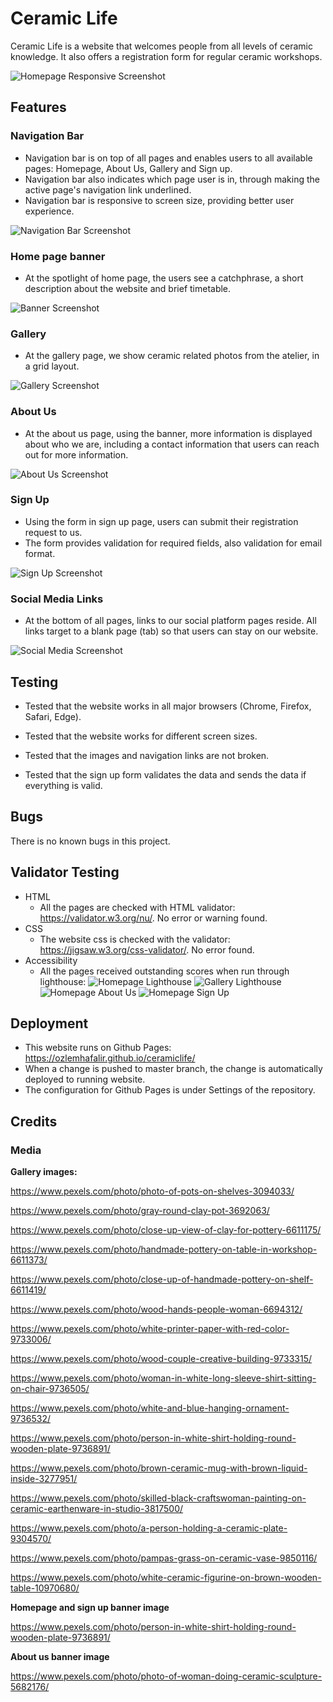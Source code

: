 # Ceramic Life

Ceramic Life is a website that welcomes people from all levels of ceramic knowledge. It also offers a registration form for regular ceramic workshops.

![Homepage Responsive Screenshot](https://ozlemhafalir.github.io/ceramiclife/assets/readme/homepage-responsive-screenshot.png)

## Features

### Navigation Bar
* Navigation bar is on top of all pages and enables users to all available pages: Homepage, About Us, Gallery and Sign up.
* Navigation bar also indicates which page user is in, through making the active page's navigation link underlined.
* Navigation bar is responsive to screen size, providing better user experience.

![Navigation Bar Screenshot](https://ozlemhafalir.github.io/ceramiclife/assets/readme/ss-navigation.png)

### Home page banner
* At the spotlight of home page, the users see a catchphrase, a short description about the website and brief timetable.

![Banner Screenshot](https://ozlemhafalir.github.io/ceramiclife/assets/readme/ss-banner.png)

### Gallery
* At the gallery page, we show ceramic related photos from the atelier, in a grid layout.

![Gallery Screenshot](https://ozlemhafalir.github.io/ceramiclife/assets/readme/ss-gallery.png)

### About Us
* At the about us page, using the banner, more information is displayed about who we are, including a contact information that users can reach out for more information.

![About Us Screenshot](https://ozlemhafalir.github.io/ceramiclife/assets/readme/ss-about-us.png)

### Sign Up
* Using the form in sign up page, users can submit their registration request to us.
* The form provides validation for required fields, also validation for email format.

![Sign Up Screenshot](https://ozlemhafalir.github.io/ceramiclife/assets/readme/ss-signup.png)

### Social Media Links
* At the bottom of all pages, links to our social platform pages reside. All links target to a blank page (tab) so that users can stay on our website.

![Social Media Screenshot](https://ozlemhafalir.github.io/ceramiclife/assets/readme/ss-social-media.png)

## Testing
* Tested that the website works in all major browsers (Chrome, Firefox, Safari, Edge).

* Tested that the website works for different screen sizes.

* Tested that the images and navigation links are not broken.

* Tested that the sign up form validates the data and sends the data if everything is valid.

## Bugs
There is no known bugs in this project.

## Validator Testing
* HTML
    * All the pages are checked with HTML validator: https://validator.w3.org/nu/. No error or warning found.
* CSS
    * The website css is checked with the validator: https://jigsaw.w3.org/css-validator/. No error found.
* Accessibility
    * All the pages received outstanding scores when run through lighthouse:
    ![Homepage Lighthouse](https://ozlemhafalir.github.io/ceramiclife/assets/readme/lighthouse-homepage.png)
    ![Gallery Lighthouse](https://ozlemhafalir.github.io/ceramiclife/assets/readme/lighthouse-gallery.png)
    ![Homepage About Us](https://ozlemhafalir.github.io/ceramiclife/assets/readme/lighthouse-about-us.png)
    ![Homepage Sign Up](https://ozlemhafalir.github.io/ceramiclife/assets/readme/lighthouse-sign-up.png)


## Deployment
* This website runs on Github Pages: https://ozlemhafalir.github.io/ceramiclife/
* When a change is pushed to master branch, the change is automatically deployed to running website.
* The configuration for Github Pages is under Settings of the repository.

## Credits
### Media

**Gallery images:**

https://www.pexels.com/photo/photo-of-pots-on-shelves-3094033/

https://www.pexels.com/photo/gray-round-clay-pot-3692063/

https://www.pexels.com/photo/close-up-view-of-clay-for-pottery-6611175/

https://www.pexels.com/photo/handmade-pottery-on-table-in-workshop-6611373/

https://www.pexels.com/photo/close-up-of-handmade-pottery-on-shelf-6611419/

https://www.pexels.com/photo/wood-hands-people-woman-6694312/

https://www.pexels.com/photo/white-printer-paper-with-red-color-9733006/

https://www.pexels.com/photo/wood-couple-creative-building-9733315/

https://www.pexels.com/photo/woman-in-white-long-sleeve-shirt-sitting-on-chair-9736505/

https://www.pexels.com/photo/white-and-blue-hanging-ornament-9736532/

https://www.pexels.com/photo/person-in-white-shirt-holding-round-wooden-plate-9736891/

https://www.pexels.com/photo/brown-ceramic-mug-with-brown-liquid-inside-3277951/

https://www.pexels.com/photo/skilled-black-craftswoman-painting-on-ceramic-earthenware-in-studio-3817500/

https://www.pexels.com/photo/a-person-holding-a-ceramic-plate-9304570/

https://www.pexels.com/photo/pampas-grass-on-ceramic-vase-9850116/

https://www.pexels.com/photo/white-ceramic-figurine-on-brown-wooden-table-10970680/

**Homepage and sign up banner image**

https://www.pexels.com/photo/person-in-white-shirt-holding-round-wooden-plate-9736891/

**About us banner image**

https://www.pexels.com/photo/photo-of-woman-doing-ceramic-sculpture-5682176/
